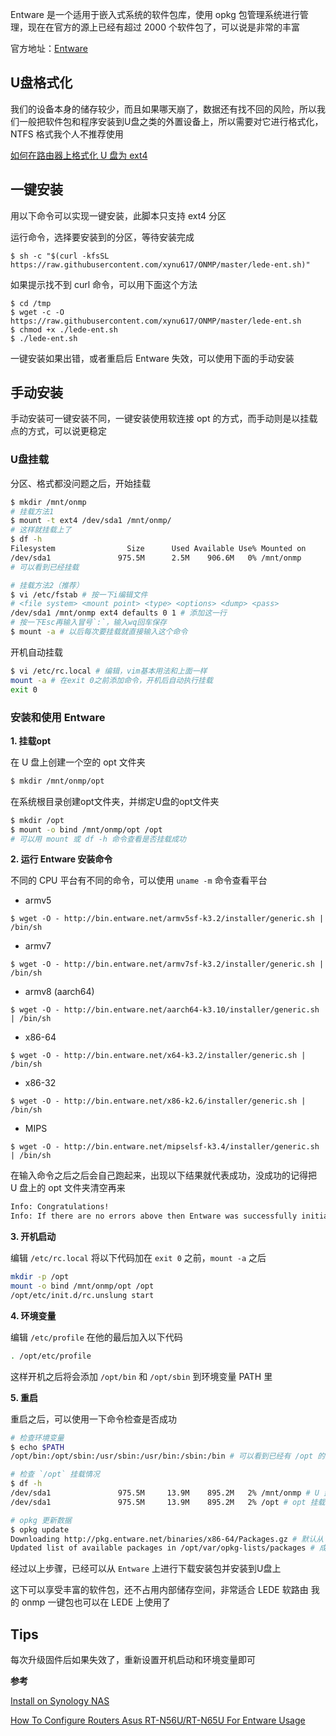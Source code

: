 
Entware 是一个适用于嵌入式系统的软件包库，使用 opkg 包管理系统进行管理，现在在官方的源上已经有超过 2000 个软件包了，可以说是非常的丰富

官方地址：[Entware](https://entware.net/)

## U盘格式化

我们的设备本身的储存较少，而且如果哪天崩了，数据还有找不回的风险，所以我们一般把软件包和程序安装到U盘之类的外置设备上，所以需要对它进行格式化，NTFS 格式我个人不推荐使用

[如何在路由器上格式化 U 盘为 ext4](https://github.com/xzhih/ONMP/wiki/如何在路由器上格式化-U-盘为-ext4)

## 一键安装

用以下命令可以实现一键安装，此脚本只支持 ext4 分区

运行命令，选择要安装到的分区，等待安装完成

```shell 
$ sh -c "$(curl -kfsSL https://raw.githubusercontent.com/xynu617/ONMP/master/lede-ent.sh)"
```

如果提示找不到 curl 命令，可以用下面这个方法

```shell
$ cd /tmp
$ wget -c -O https://raw.githubusercontent.com/xynu617/ONMP/master/lede-ent.sh
$ chmod +x ./lede-ent.sh
$ ./lede-ent.sh
```

一键安装如果出错，或者重启后 Entware 失效，可以使用下面的手动安装

## 手动安装

手动安装可一键安装不同，一键安装使用软连接 opt 的方式，而手动则是以挂载点的方式，可以说更稳定

### U盘挂载

分区、格式都没问题之后，开始挂载

```bash
$ mkdir /mnt/onmp
# 挂载方法1
$ mount -t ext4 /dev/sda1 /mnt/onmp/
# 这样就挂载上了
$ df -h
Filesystem                Size      Used Available Use% Mounted on
/dev/sda1               975.5M      2.5M    906.6M   0% /mnt/onmp
# 可以看到已经挂载

# 挂载方法2（推荐）
$ vi /etc/fstab # 按一下i编辑文件
# <file system> <mount point> <type> <options> <dump> <pass>
/dev/sda1 /mnt/onmp ext4 defaults 0 1 # 添加这一行
# 按一下Esc再输入冒号`:`，输入wq回车保存
$ mount -a # 以后每次要挂载就直接输入这个命令
```

开机自动挂载

```bash
$ vi /etc/rc.local # 编辑，vim基本用法和上面一样
mount -a # 在exit 0之前添加命令，开机后自动执行挂载
exit 0
```

### 安装和使用 Entware

**1. 挂载opt**

在 U 盘上创建一个空的 opt 文件夹

```bash
$ mkdir /mnt/onmp/opt
```

在系统根目录创建opt文件夹，并绑定U盘的opt文件夹

```bash
$ mkdir /opt
$ mount -o bind /mnt/onmp/opt /opt
# 可以用 mount 或 df -h 命令查看是否挂载成功
```

**2. 运行 Entware 安装命令**

不同的 CPU 平台有不同的命令，可以使用 `uname -m` 命令查看平台

- armv5

```shell
$ wget -O - http://bin.entware.net/armv5sf-k3.2/installer/generic.sh | /bin/sh
```

- armv7

```shell
$ wget -O - http://bin.entware.net/armv7sf-k3.2/installer/generic.sh | /bin/sh
```

- armv8 (aarch64)

```shell
$ wget -O - http://bin.entware.net/aarch64-k3.10/installer/generic.sh | /bin/sh
```

- x86-64

```shell
$ wget -O - http://bin.entware.net/x64-k3.2/installer/generic.sh | /bin/sh
```

- x86-32

```shell
$ wget -O - http://bin.entware.net/x86-k2.6/installer/generic.sh | /bin/sh
```

- MIPS

```shell
$ wget -O - http://bin.entware.net/mipselsf-k3.4/installer/generic.sh | /bin/sh
```

在输入命令之后之后会自己跑起来，出现以下结果就代表成功，没成功的记得把 U 盘上的 opt 文件夹清空再来

```bash
Info: Congratulations!
Info: If there are no errors above then Entware was successfully initialized.
```

**3. 开机启动**

编辑 `/etc/rc.local` 将以下代码加在 `exit 0` 之前，`mount -a` 之后

```bash
mkdir -p /opt
mount -o bind /mnt/onmp/opt /opt
/opt/etc/init.d/rc.unslung start
```

**4. 环境变量**

编辑 `/etc/profile` 在他的最后加入以下代码

```bash
. /opt/etc/profile
```

这样开机之后将会添加 `/opt/bin` 和 `/opt/sbin` 到环境变量 PATH 里

**5. 重启**

重启之后，可以使用一下命令检查是否成功

```bash
# 检查环境变量
$ echo $PATH
/opt/bin:/opt/sbin:/usr/sbin:/usr/bin:/sbin:/bin # 可以看到已经有 /opt 的路径了

# 检查 `/opt` 挂载情况
$ df -h
/dev/sda1               975.5M     13.9M    895.2M   2% /mnt/onmp # U 盘挂载成功
/dev/sda1               975.5M     13.9M    895.2M   2% /opt # opt 挂载成功

# opkg 更新数据
$ opkg update
Downloading http://pkg.entware.net/binaries/x86-64/Packages.gz # 默认从 entware 下载
Updated list of available packages in /opt/var/opkg-lists/packages # 成功
```

经过以上步骤，已经可以从 `Entware` 上进行下载安装包并安装到U盘上

这下可以享受丰富的软件包，还不占用内部储存空间，非常适合 LEDE 软路由
我的 onmp 一键包也可以在 LEDE 上使用了

## Tips

每次升级固件后如果失效了，重新设置开机启动和环境变量即可

**参考**

[Install on Synology NAS](https://github.com/Entware/Entware/wiki/Install-on-Synology-NAS)

[How To Configure Routers Asus RT-N56U/RT-N65U For Entware Usage](https://bitbucket.org/padavan/rt-n56u/wiki/EN/HowToConfigureEntware)